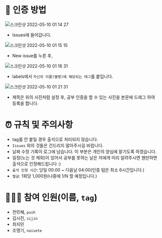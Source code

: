 # 🔔 인증 방법
![스크린샷 2022-05-10 01 14 27](https://user-images.githubusercontent.com/63302432/167452669-9f3e6678-ad28-4292-b674-5fddd6fefd0f.png)
- Issues에 들어갑니다.

![스크린샷 2022-05-10 01 15 15](https://user-images.githubusercontent.com/63302432/167452802-7bc7e598-38c0-415b-a69b-f08b51a81ebe.png)
- New issue를 누른 후, 

![스크린샷 2022-05-10 01 16 31](https://user-images.githubusercontent.com/63302432/167453048-b0cc5aa6-c40a-4c96-90d3-ee8a3826c443.png)
- labels에서 `자신의 이름(별명)에 해당되는 태그`를 붙입니다.

![스크린샷 2022-05-10 01 21 31](https://user-images.githubusercontent.com/63302432/167453988-115ad0f0-6bdd-4ee7-81d1-1035e15de1dc.png)
- 제목은 위의 사진처럼 설정 후, 공부 인증을 할 수 있는 사진을 본문에 드래그 하여 등록을 합니다.


# ⏰ 규칙 및 주의사항
- tag를 안 붙일 경우 출석으로 처리되지 않습니다.
- `Issues` 외의 것들은 건드리지 말아주시길 바랍니다.
- 날짜 수정 기록이 로그에 남습니다. 이 부분은 개인의 양심에 맡기도록 하겠습니다.
- 일정(노는 것 제외)이 있어서 공부를 못하는 날은 저에게 미리 알려주시면 웬만하면 출석으로 인정해드립니다 :)
- `출석 인정 시간`: 당일 00:00 ~ 다음날 04:00(인증 텀은 최소 6시간입니다.)
- `벌금`: 1회당 1,000원(나중에 1/N 할 예정입니다.)

# 👥👤👥 참여 인원(이름, `tag`)
- 전민혜, `push`
- 김시진, `sijin`
- 최지민
- 조명기, `naivete`
